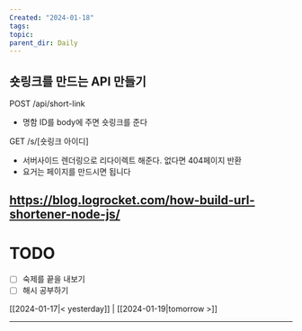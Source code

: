 ```yaml
---
Created: "2024-01-18"
tags: 
topic: 
parent_dir: Daily
---
```

## 숏링크를 만드는 API 만들기

POST /api/short-link
- 명함 ID를 body에 주면 숏링크를 준다

GET /s/[숏링크 아이디]
- 서버사이드 렌더링으로 리다이렉트 해준다. 없다면 404페이지 반환
- 요거는 페이지를 만드시면 됩니다

https://blog.logrocket.com/how-build-url-shortener-node-js/
----
# TODO
- [ ] 숙제를 끝을 내보기
- [ ] 해시 공부하기
  
[[2024-01-17|< yesterday]] | [[2024-01-19|tomorrow >]]  
  
---  

